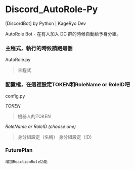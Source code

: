 # Discord_AutoRole-Py
[DiscordBot] by Python | KageRyo Dev

AutoRole Bot - 在有人加入 DC 群的時候自動給予身分組。

### 主程式，執行的時候請跑這個

AutoRole.py
> 主程式

### 配置檔，在這裡設定TOKEN和RoleName or RoleID吧

config.py

*TOKEN*
> 機器人的TOKEN

*RoleName or RoleID (choose one)*

> 身分組設定（名稱）
> 身分組設定（ID）

### FuturePlan
```
增加ReactionRole功能
```
